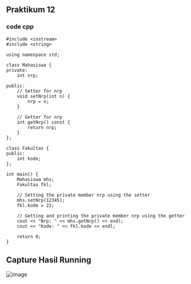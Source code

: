 ## Praktikum 12
### code cpp

```
#include <iostream>
#include <string>

using namespace std;

class Mahasiswa {
private:
    int nrp;

public:
    // Setter for nrp
    void setNrp(int n) {
        nrp = n;
    }

    // Getter for nrp
    int getNrp() const {
        return nrp;
    }
};

class Fakultas {
public:
    int kode;
};

int main() {
    Mahasiswa mhs;
    Fakultas fkl;

    // Setting the private member nrp using the setter
    mhs.setNrp(12345);
    fkl.kode = 22;

    // Getting and printing the private member nrp using the getter
    cout << "Nrp: " << mhs.getNrp() << endl;
    cout << "Kode: " << fkl.kode << endl;

    return 0;
}

```
## Capture Hasil Running
![image](https://github.com/alyanrni25/p12/assets/156888432/65c63cf3-816d-48a2-888b-9e102119fd81)
